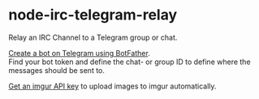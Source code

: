 # node-irc-telegram-relay
Relay an IRC Channel to a Telegram group or chat.


[Create a bot on Telegram using BotFather](https://core.telegram.org/bots#botfather).  
Find your bot token and define the chat- or group ID to define where the messages should be sent to.


[Get an imgur API key](http://api.imgur.com/) to upload images to imgur automatically.